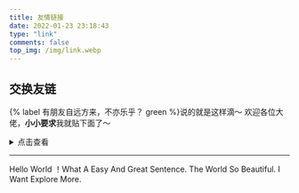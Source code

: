 ```yaml
---
title: 友情链接
date: 2022-01-23 23:18:43
type: "link"
comments: false
top_img: /img/link.webp
---
```


##  交换友链

{% label 有朋友自远方来，不亦乐乎？ green %}说的就是这样滴～
欢迎各位大佬，**小小要求**我就贴下面了～

<details>
<summary>点击查看</summary>

---

- 自搭博客且追求内容原创，内容10篇以上

- 半年内仍有更新，较为正常的更新频率

- 交互是相互滴～ 将我也添加到您的小站列表上

- 前往[留言板](http://hengy1.top/leave/)，格式与下面相仿即可

> 站点名: 恒HengY1毅
>
> 网站URL: https://hengy1.top/
>
> 头像地址: [Github头像才比较符合🐶](https://avatars.githubusercontent.com/u/98681454?v=4)
>
> 座右铭: 没有最强，只有更强

</details>

---
Hello World ！What A Easy And Great Sentence. 
The World So Beautiful. I Want Explore More.